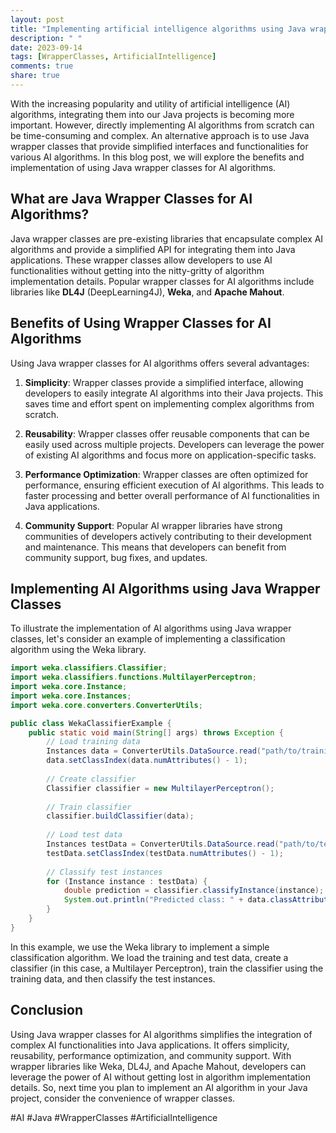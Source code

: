 ```yaml
---
layout: post
title: "Implementing artificial intelligence algorithms using Java wrapper classes"
description: " "
date: 2023-09-14
tags: [WrapperClasses, ArtificialIntelligence]
comments: true
share: true
---
```


With the increasing popularity and utility of artificial intelligence (AI) algorithms, integrating them into our Java projects is becoming more important. However, directly implementing AI algorithms from scratch can be time-consuming and complex. An alternative approach is to use Java wrapper classes that provide simplified interfaces and functionalities for various AI algorithms. In this blog post, we will explore the benefits and implementation of using Java wrapper classes for AI algorithms.

## What are Java Wrapper Classes for AI Algorithms?

Java wrapper classes are pre-existing libraries that encapsulate complex AI algorithms and provide a simplified API for integrating them into Java applications. These wrapper classes allow developers to use AI functionalities without getting into the nitty-gritty of algorithm implementation details. Popular wrapper classes for AI algorithms include libraries like **DL4J** (DeepLearning4J), **Weka**, and **Apache Mahout**.

## Benefits of Using Wrapper Classes for AI Algorithms

Using Java wrapper classes for AI algorithms offers several advantages:

1. **Simplicity**: Wrapper classes provide a simplified interface, allowing developers to easily integrate AI algorithms into their Java projects. This saves time and effort spent on implementing complex algorithms from scratch.

2. **Reusability**: Wrapper classes offer reusable components that can be easily used across multiple projects. Developers can leverage the power of existing AI algorithms and focus more on application-specific tasks.

3. **Performance Optimization**: Wrapper classes are often optimized for performance, ensuring efficient execution of AI algorithms. This leads to faster processing and better overall performance of AI functionalities in Java applications.

4. **Community Support**: Popular AI wrapper libraries have strong communities of developers actively contributing to their development and maintenance. This means that developers can benefit from community support, bug fixes, and updates.

## Implementing AI Algorithms using Java Wrapper Classes

To illustrate the implementation of AI algorithms using Java wrapper classes, let's consider an example of implementing a classification algorithm using the Weka library.

```java
import weka.classifiers.Classifier;
import weka.classifiers.functions.MultilayerPerceptron;
import weka.core.Instance;
import weka.core.Instances;
import weka.core.converters.ConverterUtils;

public class WekaClassifierExample {
    public static void main(String[] args) throws Exception {
        // Load training data
        Instances data = ConverterUtils.DataSource.read("path/to/training/data.arff");
        data.setClassIndex(data.numAttributes() - 1);
        
        // Create classifier
        Classifier classifier = new MultilayerPerceptron();
        
        // Train classifier
        classifier.buildClassifier(data);
        
        // Load test data
        Instances testData = ConverterUtils.DataSource.read("path/to/test/data.arff");
        testData.setClassIndex(testData.numAttributes() - 1);
        
        // Classify test instances
        for (Instance instance : testData) {
            double prediction = classifier.classifyInstance(instance);
            System.out.println("Predicted class: " + data.classAttribute().value((int) prediction));
        }
    }
}
```

In this example, we use the Weka library to implement a simple classification algorithm. We load the training and test data, create a classifier (in this case, a Multilayer Perceptron), train the classifier using the training data, and then classify the test instances.

## Conclusion

Using Java wrapper classes for AI algorithms simplifies the integration of complex AI functionalities into Java applications. It offers simplicity, reusability, performance optimization, and community support. With wrapper libraries like Weka, DL4J, and Apache Mahout, developers can leverage the power of AI without getting lost in algorithm implementation details. So, next time you plan to implement an AI algorithm in your Java project, consider the convenience of wrapper classes.

#AI #Java #WrapperClasses #ArtificialIntelligence